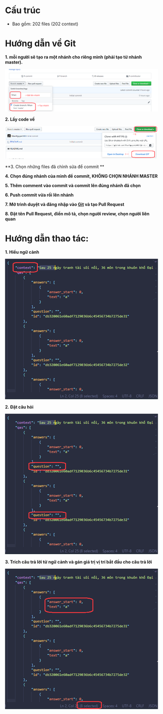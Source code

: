 # Cấu trúc
- Bao gồm: 202 files (202 context)

# Hướng dẫn về Git

**1. mỗi người sẽ tạo ra một nhánh cho riêng mình (phải tạo từ nhánh master).**

![](pic/brand.png)

**2. Lấy code về**

![](pic/clone-code.png)

**3. Chọn những files đã chỉnh sửa để commit **

**4. Chọn đúng nhánh của mình để commit, KHÔNG CHỌN NHÁNH MASTER**

**5. Thêm comment vào commit và commit lên đúng nhánh đã chọn**

**6. Push commit vừa rồi lên nhánh**

**7. Mở trình duyệt và đăng nhập vào [Git](https://github.com/NhanNguyen1403/QA-vi-data) và tạo Pull Request**

**8. Đặt tên Pull Request, điền mô tả, chọn người review, chọn người liên quan**

# Hướng dẫn thao tác:

**1. Hiểu ngữ cảnh**

![](pic/context.png)

**2. Đặt câu hỏi**

![](pic/question.png)

**3. Trích câu trả lời từ ngữ cảnh và gán giá trị vị trí bắt đầu cho câu trả lời**

![](pic/answer.png)